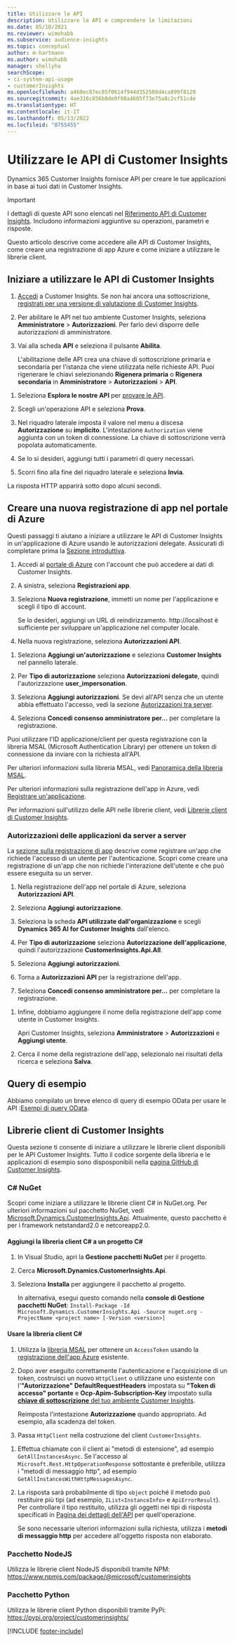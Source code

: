 ```yaml
---
title: Utilizzare le API
description: Utilizzare le API e comprendere le limitazioni
ms.date: 05/10/2021
ms.reviewer: wimohabb
ms.subservice: audience-insights
ms.topic: conceptual
author: m-hartmann
ms.author: wimohabb
manager: shellyha
searchScope:
- ci-system-api-usage
- customerInsights
ms.openlocfilehash: a460ec87ec85f0614f944d352588d4ca899f8120
ms.sourcegitcommit: 4ae316c856b8de0f08a4605f73e75a8c2cf51c4e
ms.translationtype: HT
ms.contentlocale: it-IT
ms.lasthandoff: 05/13/2022
ms.locfileid: "8755455"
---
```

# <a name="work-with-customer-insights-apis"></a>Utilizzare le API di Customer Insights

Dynamics 365 Customer Insights fornisce API per creare le tue applicazioni in base ai tuoi dati in Customer Insights.

> [!IMPORTANT]
> I dettagli di queste API sono elencati nel [Riferimento API di Customer Insights](https://developer.ci.ai.dynamics.com/api-details#api=CustomerInsights). Includono informazioni aggiuntive su operazioni, parametri e risposte.

Questo articolo descrive come accedere alle API di Customer Insights, come creare una registrazione di app Azure e come iniziare a utilizzare le librerie client.

## <a name="get-started-trying-the-customer-insights-apis"></a>Iniziare a utilizzare le API di Customer Insights

1. [Accedi](https://home.ci.ai.dynamics.com) a Customer Insights. Se non hai ancora una sottoscrizione, [registrati per una versione di valutazione di Customer Insights](https://aka.ms/tryci).

1. Per abilitare le API nel tuo ambiente Customer Insights, seleziona **Amministratore** > **Autorizzazioni**. Per farlo devi disporre delle autorizzazioni di amministratore.

1. Vai alla scheda **API** e seleziona il pulsante **Abilita**.    
 
   L'abilitazione delle API crea una chiave di sottoscrizione primaria e secondaria per l'istanza che viene utilizzata nelle richieste API. Puoi rigenerare le chiavi selezionando **Rigenera primaria** o **Rigenera secondaria** in **Amministratore** > **Autorizzazioni** > **API**.

<!--  :::image type="content" source="media/enable-apis.gif" alt-text="Enable Customer Insights APIs."::: -->

1. Seleziona **Esplora le nostre API** per [provare le API](https://developer.ci.ai.dynamics.com/api-details#api=CustomerInsights&operation=Get-all-instances).

1. Scegli un'operazione API e seleziona **Prova**.

1. Nel riquadro laterale imposta il valore nel menu a discesa **Autorizzazione** su **implicito**. L'intestazione `Authorization` viene aggiunta con un token di connessione. La chiave di sottoscrizione verrà popolata automaticamente.
  
1. Se lo si desideri, aggiungi tutti i parametri di query necessari.

1. Scorri fino alla fine del riquadro laterale e seleziona **Invia**.

La risposta HTTP apparirà sotto dopo alcuni secondi.

<!--   :::image type="content" source="media/try-apis.gif" alt-text="How to test the APIs."::: -->

## <a name="create-a-new-app-registration-in-the-azure-portal"></a>Creare una nuova registrazione di app nel portale di Azure

Questi passaggi ti aiutano a iniziare a utilizzare le API di Customer Insights in un'applicazione di Azure usando le autorizzazioni delegate. Assicurati di completare prima la [Sezione introduttiva](#get-started-trying-the-customer-insights-apis).

1. Accedi al [portale di Azure](https://portal.azure.com) con l'account che può accedere ai dati di Customer Insights.

1. A sinistra, seleziona **Registrazioni app**.

1. Seleziona **Nuova registrazione**, immetti un nome per l'applicazione e scegli il tipo di account.
 
   Se lo desideri, aggiungi un URL di reindirizzamento. http://localhost è sufficiente per sviluppare un'applicazione nel computer locale.

1. Nella nuova registrazione, seleziona **Autorizzazioni API**.

<!--   :::image type="content" source="media/app-registration-1.gif" alt-text="How to set API permissions in App registration."::: -->

1. Seleziona **Aggiungi un'autorizzazione** e seleziona **Customer Insights** nel pannello laterale.

1. Per **Tipo di autorizzazione** seleziona **Autorizzazioni delegate**, quindi l'autorizzazione **user_impersonation**.

1. Seleziona **Aggiungi autorizzazioni**. Se devi all'API senza che un utente abbia effettuato l'accesso, vedi la sezione [Autorizzazioni tra server](#server-to-server-application-permissions).

1. Seleziona **Concedi consenso amministratore per...** per completare la registrazione.

Puoi utilizzare l'ID applicazione/client per questa registrazione con la libreria MSAL (Microsoft Authentication Library) per ottenere un token di connessione da inviare con la richiesta all'API.

<!-- :::image type="content" source="media/grant-admin-consent.gif" alt-text="How to grant admin consent."::: -->

Per ulteriori informazioni sulla libreria MSAL, vedi [Panoramica della libreria MSAL](/azure/active-directory/develop/msal-overview).

Per ulteriori informazioni sulla registrazione dell'app in Azure, vedi [Registrare un'applicazione](/graph/auth-register-app-v2).

Per informazioni sull'utilizzo delle API nelle librerie client, vedi [Librerie client di Customer Insights](#customer-insights-client-libraries).

### <a name="server-to-server-application-permissions"></a>Autorizzazioni delle applicazioni da server a server

La [sezione sulla registrazione di app](#create-a-new-app-registration-in-the-azure-portal) descrive come registrare un'app che richiede l'accesso di un utente per l'autenticazione. Scopri come creare una registrazione di un'app che non richiede l'interazione dell'utente e che può essere eseguita su un server.

1. Nella registrazione dell'app nel portale di Azure, seleziona **Autorizzazioni API**.

1. Seleziona **Aggiungi autorizzazione**. 

1. Seleziona la scheda **API utilizzate dall'organizzazione** e scegli **Dynamics 365 AI for Customer Insights** dall'elenco. 

1. Per **Tipo di autorizzazione** seleziona **Autorizzazione dell'applicazione**, quindi l'autorizzazione **CustomerInsights.Api.All**.

1. Seleziona **Aggiungi autorizzazioni**.

1. Torna a **Autorizzazioni API** per la registrazione dell'app.

1. Seleziona **Concedi consenso amministratore per...** per completare la registrazione.

 <!--  :::image type="content" source="media/grant-admin-consent.gif" alt-text="How to grant admin consent."::: -->

1. Infine, dobbiamo aggiungere il nome della registrazione dell'app come utente in Customer Insights.  
   
   Apri Customer Insights, seleziona **Amministratore** > **Autorizzazioni** e **Aggiungi utente**.

1. Cerca il nome della registrazione dell'app, selezionalo nei risultati della ricerca e seleziona **Salva**.

## <a name="sample-queries"></a>Query di esempio

Abbiamo compilato un breve elenco di query di esempio OData per usare le API :[Esempi di query OData](odata-examples.md).

## <a name="customer-insights-client-libraries"></a>Librerie client di Customer Insights

Questa sezione ti consente di iniziare a utilizzare le librerie client disponibili per le API Customer Insights. Tutto il codice sorgente della libreria e le applicazioni di esempio sono disposponibili nella [pagina GitHub di Customer Insights](https://github.com/microsoft/Dynamics365-CustomerInsights-Client-Libraries). 

### <a name="c-nuget"></a>C# NuGet

Scopri come iniziare a utilizzare le librerie client C# in NuGet.org. Per ulteriori informazioni sul pacchetto NuGet, vedi [Microsoft.Dynamics.CustomerInsights.Api](https://www.nuget.org/packages/Microsoft.Dynamics.CustomerInsights.Api/). Attualmente, questo pacchetto è per i framework netstandard2.0 e netcoreapp2.0.

#### <a name="add-the-c-client-library-to-a-c-project"></a>Aggiungi la libreria client C# a un progetto C#

1. In Visual Studio, apri la **Gestione pacchetti NuGet** per il progetto.

1. Cerca **Microsoft.Dynamics.CustomerInsights.Api**.

1. Seleziona **Installa** per aggiungere il pacchetto al progetto.
 
   In alternativa, esegui questo comando nella **console di Gestione pacchetti NuGet**: `Install-Package -Id Microsoft.Dynamics.CustomerInsights.Api -Source nuget.org -ProjectName <project name> [-Version <version>]`

 <!--  :::image type="content" source="media/visual-studio-nuget-package.gif" alt-text="Add NuGet package to Visual Studio project."::: -->

#### <a name="use-the-c-client-library"></a>Usare la libreria client C#

1. Utilizza la [libreria MSAL](/azure/active-directory/develop/msal-overview) per ottenere un `AccessToken` usando la [registrazione dell'app Azure](#create-a-new-app-registration-in-the-azure-portal) esistente.

1. Dopo aver eseguito correttamente l'autenticazione e l'acquisizione di un token, costruisci un nuovo `HttpClient` o utilizzane uno esistente con l'**"Autorizzazione" DefaultRequestHeaders** impostata su **"Token di accesso" portante** e **Ocp-Apim-Subscription-Key** impostato sulla [**chiave di sottoscrizione** del tuo ambiente Customer Insights](#get-started-trying-the-customer-insights-apis).   
 
   Reimposta l'intestazione **Autorizzazione** quando appropriato. Ad esempio, alla scadenza del token.

1. Passa `HttpClient` nella costruzione del client `CustomerInsights`.

<!--   :::image type="content" source="media/httpclient-sample.png" alt-text="Sample of httpclient."::: -->

1. Effettua chiamate con il client ai "metodi di estensione", ad esempio `GetAllInstancesAsync`. Se l'accesso al `Microsoft.Rest.HttpOperationResponse` sottostante è preferibile, utilizza i "metodi di messaggio http", ad esempio `GetAllInstancesWithHttpMessagesAsync`.

1. La risposta sarà probabilmente di tipo `object` poiché il metodo può restituire più tipi (ad esempio, `IList<InstanceInfo>` e `ApiErrorResult`). Per controllare il tipo restituito, utilizza gli oggetti nei tipi di risposta specificati in [Pagina dei dettagli dell'API](https://developer.ci.ai.dynamics.com/api-details#api=CustomerInsights) per quell'operazione.    
   
   Se sono necessarie ulteriori informazioni sulla richiesta, utilizza i **metodi di messaggio http** per accedere all'oggetto risposta non elaborato.

### <a name="nodejs-package"></a>Pacchetto NodeJS

Utilizza le librerie client NodeJS disponibili tramite NPM: https://www.npmjs.com/package/@microsoft/customerinsights

### <a name="python-package"></a>Pacchetto Python

Utilizza le librerie client Python disponibili tramite PyPi: https://pypi.org/project/customerinsights/

[!INCLUDE [footer-include](includes/footer-banner.md)]
